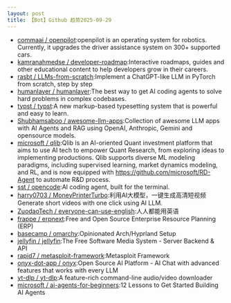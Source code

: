 ```yaml
---
layout: post
title: 【Bot】Github 趋势2025-09-29
---
```


* [commaai / openpilot](https://github.com/commaai/openpilot):openpilot is an operating system for robotics. Currently, it upgrades the driver assistance system on 300+ supported cars.
* [kamranahmedse / developer-roadmap](https://github.com/kamranahmedse/developer-roadmap):Interactive roadmaps, guides and other educational content to help developers grow in their careers.
* [rasbt / LLMs-from-scratch](https://github.com/rasbt/LLMs-from-scratch):Implement a ChatGPT-like LLM in PyTorch from scratch, step by step
* [humanlayer / humanlayer](https://github.com/humanlayer/humanlayer):The best way to get AI coding agents to solve hard problems in complex codebases.
* [typst / typst](https://github.com/typst/typst):A new markup-based typesetting system that is powerful and easy to learn.
* [Shubhamsaboo / awesome-llm-apps](https://github.com/Shubhamsaboo/awesome-llm-apps):Collection of awesome LLM apps with AI Agents and RAG using OpenAI, Anthropic, Gemini and opensource models.
* [microsoft / qlib](https://github.com/microsoft/qlib):Qlib is an AI-oriented Quant investment platform that aims to use AI tech to empower Quant Research, from exploring ideas to implementing productions. Qlib supports diverse ML modeling paradigms, including supervised learning, market dynamics modeling, and RL, and is now equipped with https://github.com/microsoft/RD-Agent to automate R&D process.
* [sst / opencode](https://github.com/sst/opencode):AI coding agent, built for the terminal.
* [harry0703 / MoneyPrinterTurbo](https://github.com/harry0703/MoneyPrinterTurbo):利用AI大模型，一键生成高清短视频 Generate short videos with one click using AI LLM.
* [ZuodaoTech / everyone-can-use-english](https://github.com/ZuodaoTech/everyone-can-use-english):人人都能用英语
* [frappe / erpnext](https://github.com/frappe/erpnext):Free and Open Source Enterprise Resource Planning (ERP)
* [basecamp / omarchy](https://github.com/basecamp/omarchy):Opinionated Arch/Hyprland Setup
* [jellyfin / jellyfin](https://github.com/jellyfin/jellyfin):The Free Software Media System - Server Backend & API
* [rapid7 / metasploit-framework](https://github.com/rapid7/metasploit-framework):Metasploit Framework
* [onyx-dot-app / onyx](https://github.com/onyx-dot-app/onyx):Open Source AI Platform - AI Chat with advanced features that works with every LLM
* [yt-dlp / yt-dlp](https://github.com/yt-dlp/yt-dlp):A feature-rich command-line audio/video downloader
* [microsoft / ai-agents-for-beginners](https://github.com/microsoft/ai-agents-for-beginners):12 Lessons to Get Started Building AI Agents
